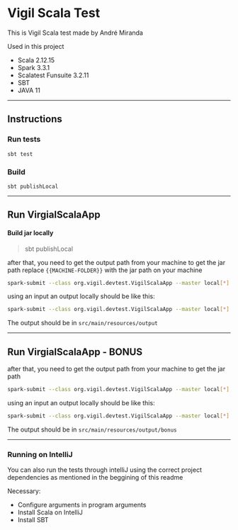 # Vigil Scala Test

This is Vigil Scala test made by André Miranda

Used in this project
 - Scala 2.12.15
 - Spark 3.3.1
 - Scalatest Funsuite 3.2.11
 - SBT
 - JAVA 11
---
## Instructions

### Run tests
`sbt test`

### Build
`sbt publishLocal`

---

## Run VirgialScalaApp

#### Build jar locally
> sbt publishLocal

after that, you need to get the output path from your machine to get the jar path
replace `{{MACHINE-FOLDER}}` with the jar path on your machine

```sh
spark-submit --class org.vigil.devtest.VigilScalaApp --master local[*] /{{MACHINE-FOLDER}}/org.vigil/vgl-scala-test_2.12/0.1.0-SNAPSHOT/jars/vgl-scala-test_2.12.jar S3-INPUT-PATH S3-OUTPUT-PATH AWS-CREDENTIALS
```

using an input an output locally should be like this:

```sh
spark-submit --class org.vigil.devtest.VigilScalaApp --master local[*] /{{MACHINE-FOLDER}}/org.vigil/vgl-scala-test_2.12/0.1.0-SNAPSHOT/jars/vgl-scala-test_2.12.jar src/main/resources src/main/resources/output default
```
The output should be in `src/main/resources/output`

---

## Run VirgialScalaApp - BONUS

after that, you need to get the output path from your machine to get the jar path

```sh
spark-submit --class org.vigil.devtest.VigilScalaApp --master local[*] /{{MACHINE-FOLDER}}/org.vigil/vgl-scala-test_2.12/0.1.0-SNAPSHOT/jars/vgl-scala-test_2.12.jar S3-INPUT-PATH S3-OUTPUT-PATH AWS-CREDENTIALS
```

using an input an output locally should be like this:

```sh
spark-submit --class org.vigil.devtest.VigilScalaApp --master local[*] /{{MACHINE-FOLDER}}/org.vigil/vgl-scala-test_2.12/0.1.0-SNAPSHOT/jars/vgl-scala-test_2.12.jar src/main/resources src/main/resources/output/bonus default
```

The output should be in `src/main/resources/output/bonus`

---

### Running on IntelliJ

You can also run the tests through intelliJ using the correct project dependencies as mentioned in the beggining of this readme

Necessary:
- Configure arguments in program arguments
- Install Scala on IntelliJ
- Install SBT
